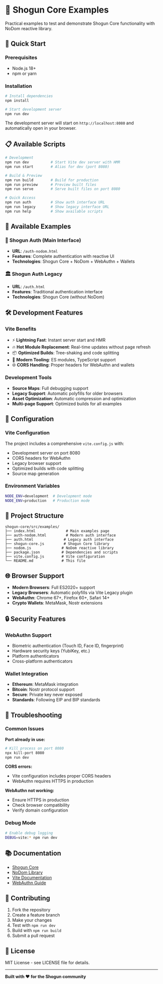 # 🥷 Shogun Core Examples

Practical examples to test and demonstrate Shogun Core functionality with NoDom reactive library.

## 🚀 Quick Start

### Prerequisites
- Node.js 18+ 
- npm or yarn

### Installation

```bash
# Install dependencies
npm install

# Start development server
npm run dev
```

The development server will start on `http://localhost:8080` and automatically open in your browser.

## 📋 Available Scripts

```bash
# Development
npm run dev          # Start Vite dev server with HMR
npm run start        # Alias for dev (port 8080)

# Build & Preview
npm run build        # Build for production
npm run preview      # Preview built files
npm run serve        # Serve built files on port 8080

# Quick Access
npm run auth         # Show auth interface URL
npm run legacy       # Show legacy interface URL
npm run help         # Show available scripts
```

## 🔗 Available Examples

### 🔐 Shogun Auth (Main Interface)
- **URL**: `/auth-nodom.html`
- **Features**: Complete authentication with reactive UI
- **Technologies**: Shogun Core + NoDom + WebAuthn + Wallets

### 🏛️ Shogun Auth Legacy
- **URL**: `/auth.html` 
- **Features**: Traditional authentication interface
- **Technologies**: Shogun Core (without NoDom)

## 🛠️ Development Features

### Vite Benefits
- ⚡ **Lightning Fast**: Instant server start and HMR
- 🔥 **Hot Module Replacement**: Real-time updates without page refresh
- 📦 **Optimized Builds**: Tree-shaking and code splitting
- 🔧 **Modern Tooling**: ES modules, TypeScript support
- 🌐 **CORS Handling**: Proper headers for WebAuthn and wallets

### Development Tools
- **Source Maps**: Full debugging support
- **Legacy Support**: Automatic polyfills for older browsers
- **Asset Optimization**: Automatic compression and optimization
- **Multi-page Support**: Optimized builds for all examples

## 🔧 Configuration

### Vite Configuration
The project includes a comprehensive `vite.config.js` with:
- Development server on port 8080
- CORS headers for WebAuthn
- Legacy browser support
- Optimized builds with code splitting
- Source map generation

### Environment Variables
```bash
NODE_ENV=development  # Development mode
NODE_ENV=production   # Production mode
```

## 📁 Project Structure

```
shogun-core/src/examples/
├── index.html              # Main examples page
├── auth-nodom.html         # Modern auth interface
├── auth.html              # Legacy auth interface
├── shogun-core.js         # Shogun Core library
├── nodom.js              # NoDom reactive library
├── package.json          # Dependencies and scripts
├── vite.config.js        # Vite configuration
└── README.md             # This file
```

## 🌐 Browser Support

- **Modern Browsers**: Full ES2020+ support
- **Legacy Browsers**: Automatic polyfills via Vite Legacy plugin
- **WebAuthn**: Chrome 67+, Firefox 60+, Safari 14+
- **Crypto Wallets**: MetaMask, Nostr extensions

## 🔒 Security Features

### WebAuthn Support
- Biometric authentication (Touch ID, Face ID, fingerprint)
- Hardware security keys (YubiKey, etc.)
- Platform authenticators
- Cross-platform authenticators

### Wallet Integration
- **Ethereum**: MetaMask integration
- **Bitcoin**: Nostr protocol support
- **Secure**: Private key never exposed
- **Standards**: Following EIP and BIP standards

## 🐛 Troubleshooting

### Common Issues

**Port already in use:**
```bash
# Kill process on port 8080
npx kill-port 8080
npm run dev
```

**CORS errors:**
- Vite configuration includes proper CORS headers
- WebAuthn requires HTTPS in production

**WebAuthn not working:**
- Ensure HTTPS in production
- Check browser compatibility
- Verify domain configuration

### Debug Mode
```bash
# Enable debug logging
DEBUG=vite:* npm run dev
```

## 📚 Documentation

- [Shogun Core](https://github.com/scobru/shogun-core)
- [NoDom Library](./nodom.js)
- [Vite Documentation](https://vitejs.dev/)
- [WebAuthn Guide](https://webauthn.guide/)

## 🤝 Contributing

1. Fork the repository
2. Create a feature branch
3. Make your changes
4. Test with `npm run dev`
5. Build with `npm run build`
6. Submit a pull request

## 📄 License

MIT License - see LICENSE file for details.

---

**Built with ❤️ for the Shogun community** 